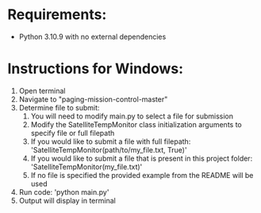 
# Requirements:
* Python 3.10.9 with no external dependencies


# Instructions for Windows:
1. Open terminal
1. Navigate to "paging-mission-control-master"
1. Determine file to submit:
    1. You will need to modify main.py to select a file for submission
    1. Modify the SatelliteTempMonitor class initialization arguments to specify file or full filepath
    1. If you would like to submit a file with full filepath: 'SatelliteTempMonitor(path/to/my_file.txt, True)'
    1. If you would like to submit a file that is present in this project folder: 'SatelliteTempMonitor(my_file.txt)'
    1. If no file is specified the provided example from the README will be used
1. Run code: 'python main.py'
1. Output will display in terminal
